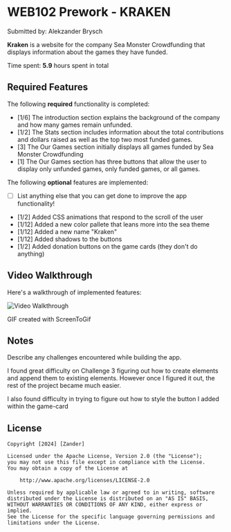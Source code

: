 # WEB102 Prework - KRAKEN

Submitted by: Alekzander Brysch

**Kraken** is a website for the company Sea Monster Crowdfunding that displays information about the games they have funded.

Time spent: **5.9** hours spent in total

## Required Features

The following **required** functionality is completed:

* [1/6] The introduction section explains the background of the company and how many games remain unfunded.
* [1/2] The Stats section includes information about the total contributions and dollars raised as well as the top two most funded games.
* [3] The Our Games section initially displays all games funded by Sea Monster Crowdfunding
* [1] The Our Games section has three buttons that allow the user to display only unfunded games, only funded games, or all games.

The following **optional** features are implemented:

* [ ] List anything else that you can get done to improve the app functionality!

* [1/2] Added CSS animations that respond to the scroll of the user
* [1/12] Added a new color pallete that leans more into the sea theme
* [1/12] Added a new name "Kraken"
* [1/12] Added shadows to the buttons
* [1/2] Added donation buttons on the game cards (they don't do anything)



## Video Walkthrough

Here's a walkthrough of implemented features:

<img src='assets\Animation.gif' title='Video Walkthrough' width='' alt='Video Walkthrough' />

<!-- Replace this with whatever GIF tool you used! -->
GIF created with ScreenToGif

## Notes

Describe any challenges encountered while building the app.

I found great difficulty on Challenge 3 figuring out how to create elements and append them to existing elements. However once I figured it out, the rest of the project became much easier.

I also found difficulty in trying to figure out how to style the button I added within the game-card


## License

    Copyright [2024] [Zander]

    Licensed under the Apache License, Version 2.0 (the "License");
    you may not use this file except in compliance with the License.
    You may obtain a copy of the License at

        http://www.apache.org/licenses/LICENSE-2.0

    Unless required by applicable law or agreed to in writing, software
    distributed under the License is distributed on an "AS IS" BASIS,
    WITHOUT WARRANTIES OR CONDITIONS OF ANY KIND, either express or implied.
    See the License for the specific language governing permissions and
    limitations under the License.
